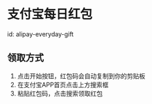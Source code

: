 # 支付宝每日红包

id: alipay-everyday-gift

## 领取方式
1. 点击开始按钮，红包码会自动复制到你的剪贴板
2. 在支付宝APP首页点击上方搜索框
3. 粘贴红包码，点击搜索领取红包
